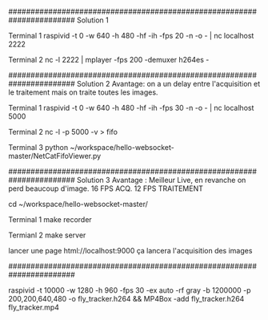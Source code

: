 #######################################################################
Solution 1

Terminal 1
raspivid -t 0 -w 640 -h 480 -hf -ih -fps 20 -n -o - | nc  localhost 2222

Terminal 2
nc -l 2222 | mplayer -fps 200 -demuxer h264es -

#######################################################################
Solution 2
Avantage: on a un delay entre l'acquisition et le traitement mais on traite toutes les images.  

Terminal 1
raspivid -t 0 -w 640 -h 480 -hf -ih -fps 30 -n -o - | nc  localhost 5000

Terminal 2
nc -l -p 5000 -v > fifo

Terminal 3
python ~/workspace/hello-websocket-master/NetCatFifoViewer.py

#######################################################################
Solution 3
Avantage : Meilleur Live, en revanche on perd beaucoup d'image. 16 FPS ACQ. 12 FPS TRAITEMENT

cd ~/workspace/hello-websocket-master/

Terminal 1
make recorder

Termianl 2
make server

lancer une page html://localhost:9000
ça lancera l'acquisition des images

#######################################################################

raspivid -t 10000 -w 1280 -h 960 -fps 30 -ex auto -rf gray -b 1200000 -p 200,200,640,480 -o fly_tracker.h264 && MP4Box -add fly_tracker.h264 fly_tracker.mp4